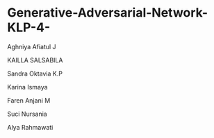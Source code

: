 # Generative-Adversarial-Network-KLP-4-
Aghniya Afiatul J

KAILLA SALSABILA

Sandra Oktavia K.P

Karina Ismaya

Faren Anjani M

Suci Nursania

Alya Rahmawati
